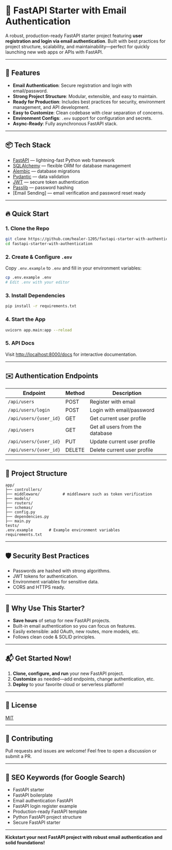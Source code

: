 # 🚀 FastAPI Starter with Email Authentication

A robust, production-ready FastAPI starter project featuring **user registration and login via email authentication**. Built with best practices for project structure, scalability, and maintainability—perfect for quickly launching new web apps or APIs with FastAPI.

---

## 🌟 Features

- **Email Authentication**: Secure registration and login with email/password.
- **Strong Project Structure**: Modular, extensible, and easy to maintain.
- **Ready for Production**: Includes best practices for security, environment management, and API development.
- **Easy to Customize**: Clean codebase with clear separation of concerns.
- **Environment Configs**: `.env` support for configuration and secrets.
- **Async-Ready**: Fully asynchronous FastAPI stack.

---

## 📦 Tech Stack

- [FastAPI](https://fastapi.tiangolo.com/) — lightning-fast Python web framework
- [SQLAlchemy](https://www.sqlalchemy.org/) — flexible ORM for database management
- [Alembic](https://alembic.sqlalchemy.org/) — database migrations
- [Pydantic](https://docs.pydantic.dev/) — data validation
- [JWT](https://jwt.io/) — secure token authentication
- [Passlib](https://passlib.readthedocs.io/) — password hashing
- [Email Sending] — email verification and password reset ready

---

## 🔥 Quick Start

### 1. Clone the Repo

```bash
git clone https://github.com/healer-1205/fastapi-starter-with-authentication.git
cd fastapi-starter-with-authentication
```

### 2. Create & Configure `.env`

Copy `.env.example` to `.env` and fill in your environment variables:

```bash
cp .env.example .env
# Edit .env with your editor
```

### 3. Install Dependencies

```bash
pip install -r requirements.txt
```

### 4. Start the App

```bash
uvicorn app.main:app --reload
```

### 5. API Docs

Visit [http://localhost:8000/docs](http://localhost:8000/docs) for interactive documentation.

---

## ✉️ Authentication Endpoints

| Endpoint                 | Method | Description                |
|--------------------------|--------|---------------------------------|
| `/api/users`             | POST   | Register with email             |
| `/api/users/login`       | POST   | Login with email/password       |
| `/api/users/{user_id}`   | GET    | Get current user profile        |
| `/api/users`             | GET    | Get all users from the database |
| `/api/users/{user_id}`   | PUT    | Update current user profile     |
| `/api/users/{user_id}`   | DELETE | Delete current user profile     |

---

## 📁 Project Structure

```
app/
├── controllers/           
├── middleware/          # middleware such as token verification
├── models/            
├── routers/       
├── schemas/       
├── config.py      
├── dependencies.py
├── main.py        
tests/             
.env.example       # Example environment variables
requirements.txt
```

---

## 🛡️ Security Best Practices

- Passwords are hashed with strong algorithms.
- JWT tokens for authentication.
- Environment variables for sensitive data.
- CORS and HTTPS ready.

---

## 🎯 Why Use This Starter?

- **Save hours** of setup for new FastAPI projects.
- Built-in email authentication so you can focus on features.
- Easily extensible: add OAuth, new routes, more models, etc.
- Follows clean code & SOLID principles.

---

## 📬 Get Started Now!

1. **Clone, configure, and run** your new FastAPI project.
2. **Customize** as needed—add endpoints, change authentication, etc.
3. **Deploy** to your favorite cloud or serverless platform!

---

## 📝 License

[MIT](LICENSE)

---

## 🤝 Contributing

Pull requests and issues are welcome! Feel free to open a discussion or submit a PR.

---

## 🔎 SEO Keywords (for Google Search)

- FastAPI starter
- FastAPI boilerplate
- Email authentication FastAPI
- FastAPI login register example
- Production-ready FastAPI template
- Python FastAPI project structure
- Secure FastAPI starter

---

**Kickstart your next FastAPI project with robust email authentication and solid foundations!**
